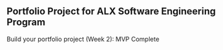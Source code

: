 ## Portfolio Project for ALX Software Engineering Program

Build your portfolio project (Week 2): MVP Complete
